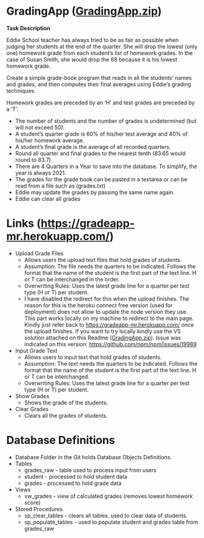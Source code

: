 # GradingApp ([GradingApp.zip](https://github.com/marni-reyes/Grade-App/files/7698030/GradingApp.zip))


**Task Description**

Eddie School teacher has always tried to be as fair as possible when judging her students at the end of
the quarter. 
She will drop the lowest (only one) homework grade from each student’s list of homework
grades. In the case of Susan Smith, she would drop the 68 because it is his lowest homework grade.

Create a simple grade-book program that reads in all the students’ names and grades, and then
computes their final averages using Eddie’s grading techniques. 

Homework grades are preceded by an ‘H’ and test grades are preceded by a ‘T’.

* The number of students and the number of grades is undetermined (but will not exceed 50).
* A student’s quarter grade is 60% of his/her test average and 40% of his/her homework average.
* A student’s final grade is the average of all recorded quarters.
* Round all quarter and final grades to the nearest tenth (83.65 would round to 83.7)
* There are 4 Quarters in a Year to save into the database. To simplify, the year is always 2021.
* The grades for the grade book can be pasted in a textarea or can be read from a file such as (grades.txt)
* Eddie may update the grades by passing the same name again.
* Eddie can clear all grades

# Links (https://gradeapp-mr.herokuapp.com/)
* Upload Grade Files
  * Allows users the upload text files that hold grades of students.
  * Assumption: The file needs the quarters to be indicated. Follows the format that the name of the student is the first part of the text line. H or T can be interchanged in the order.
  * Overwriting Rules: Uses the latest grade line for a quarter per test type (H or T) per student.
  * I have disabled the redirect for this when the upload finishes. The reason for this is the heroku connect free version (used for deployment) does not allow to update the node version they use. This part works locally on my machine to redirect to the main page. Kindly just refer back to https://gradeapp-mr.herokuapp.com/ once the upload finishes. If you want to try locally kindly use the VS solution attached on this Readme ([GradingApp.zip](https://github.com/marni-reyes/Grade-App/files/7698030/GradingApp.zip)). Issue was indicated on this version: https://github.com/npm/npm/issues/19989
* Input Grade Text
  * Allows users to input text that hold grades of students.
  * Assumption: The text needs the quarters to be indicated. Follows the format that the name of the student is the first part of the text line. H or T can be interchanged.
  * Overwriting Rules: Uses the latest grade line for a quarter per test type (H or T) per student.
* Show Grades
  * Shows the grade of the students.
* Clear Grades
  * Clears all the grades of students.
  
# Database Definitions
* Database Folder in the Git holds Database Objects Definitions. 
* Tables
  * grades_raw - table used to process input from users
  * student - processed to hold student data
  * grades - processed to hold grade data
* Views
  * vw_grades - view of calculated grades (removes lowest homework score)
* Stored Procedures
  * sp_clear_tables - clears all tables. used to clear data of students.
  * sp_populate_tables - used to populate student and grades table from grades_raw
